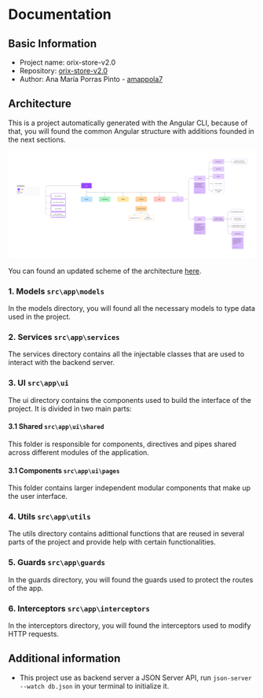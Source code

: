 # Documentation

## Basic Information
- Project name: orix-store-v2.0
- Repository: [orix-store-v2.0](https://github.com/amappola7/orix-store-v2.0)
- Author: Ana María Porras Pinto - [amappola7](https://github.com/amappola7)

## Architecture

This is a project automatically generated with the Angular CLI, because of that, you will found the common Angular structure with additions founded in the next sections.

![Orix Store Architecture](./src/assets/Orix%20Store%20Architecture.png)

You can found an updated scheme of the architecture [here](https://www.figma.com/file/xFcw4HI8WOpOfo2LDPoZVk/Orix-Store-Architecture?type=whiteboard&node-id=0%3A1&t=0iqyfJDgEc8tOGkk-1).

### 1. Models `src\app\models`
In the models directory, you will found all the necessary models to type data used in the project.

### 2. Services `src\app\services`
The services directory contains all the injectable classes that are used to interact with the backend server.

### 3. UI `src\app\ui`
The ui directory contains the components used to build the interface of the project. It is divided in two main parts:
#### 3.1 Shared `src\app\ui\shared`
This folder is responsible for components, directives and pipes shared across different modules of the application.
#### 3.1 Components `src\app\ui\pages`
This folder contains larger independent modular components that make up the user interface.

### 4. Utils `src\app\utils`
The utils directory contains adittional functions that are reused in several parts of the project and provide help with certain functionalities.

### 5. Guards `src\app\guards`
In the guards directory, you will found the guards used to protect the routes of the app.

### 6. Interceptors `src\app\interceptors`
In the interceptors directory, you will found the interceptors used to modify HTTP requests.

## Additional information
- This project use as backend server a JSON Server API, run `json-server --watch db.json` in your terminal to initialize it.

